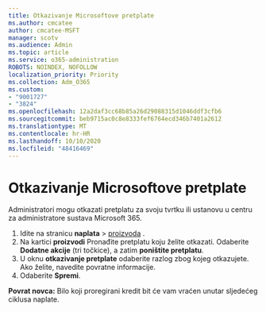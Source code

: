 ```yaml
---
title: Otkazivanje Microsoftove pretplate
ms.author: cmcatee
author: cmcatee-MSFT
manager: scotv
ms.audience: Admin
ms.topic: article
ms.service: o365-administration
ROBOTS: NOINDEX, NOFOLLOW
localization_priority: Priority
ms.collection: Adm_O365
ms.custom:
- "9001727"
- "3824"
ms.openlocfilehash: 12a2daf3cc68b85a26d29088315d1046ddf3cfb6
ms.sourcegitcommit: beb9715ac0c8e8333fef6764ecd346b7401a2612
ms.translationtype: MT
ms.contentlocale: hr-HR
ms.lasthandoff: 10/10/2020
ms.locfileid: "48416469"
---
```

# <a name="cancel-your-microsoft-subscription"></a>Otkazivanje Microsoftove pretplate

Administratori mogu otkazati pretplatu za svoju tvrtku ili ustanovu u centru za administratore sustava Microsoft 365.

1. Idite na stranicu **naplata** \> [proizvoda](https://go.microsoft.com/fwlink/p/?linkid=842054) .
2. Na kartici **proizvodi** Pronađite pretplatu koju želite otkazati. Odaberite **Dodatne akcije** (tri točkice), a zatim **poništite pretplatu**.
3. U oknu **otkazivanje pretplate** odaberite razlog zbog kojeg otkazujete. Ako želite, navedite povratne informacije.
4. Odaberite **Spremi**.

**Povrat novca:** Bilo koji proregirani kredit bit će vam vraćen unutar sljedećeg ciklusa naplate.